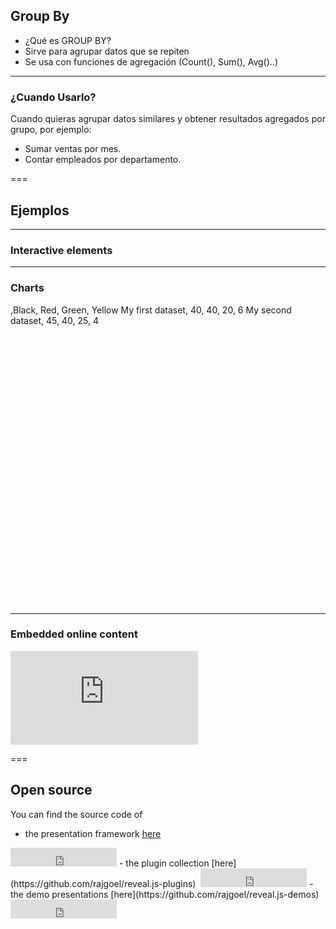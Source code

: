 ## Group By

- ¿Qué es GROUP BY?
- Sirve para agrupar datos que se repiten
- Se usa con funciones de agregación (Count(), Sum(), Avg()..)

<!-- This presentation dshowcases examples created with the [reveal.js plugin collection](https://github.com/rajgoel/reveal.js-plugins). -->

---

### ¿Cuando Usarlo?

Cuando quieras agrupar datos similares y obtener resultados agregados por grupo, por ejemplo:

- Sumar ventas por mes.
- Contar empleados por departamento.

===

## Ejemplos

---

### Interactive elements

<div class="anything">
<!-- { "initialize": "function(container,options) {globe(container);}" } -->
</div>

---

### Charts

<div style="height:480px">
<canvas data-chart="pie">
,Black, Red, Green, Yellow
My first dataset, 40, 40, 20, 6
My second dataset, 45, 40, 25, 4
</canvas>
</div>

---

<!-- .slide: data-fullscreen="true"  -->

### Embedded online content

<iframe class="stretch" src="https://www.youtube.com/embed/5xAgp6i9lUQ?rel=0" frameborder="0" allowfullscreen></iframe>

===

## Open source

You can find the source code of

- the presentation framework [here](https://github.com/hakimel/reveal.js)&nbsp;
<iframe src="https://ghbtns.com/github-btn.html?user=hakimel&repo=reveal.js&type=star&count=true&size=large" frameborder="0" scrolling="0" width="170" height="30" title="GitHub"></iframe>
- the plugin collection [here](https://github.com/rajgoel/reveal.js-plugins)&nbsp;
<iframe src="https://ghbtns.com/github-btn.html?user=rajgoel&repo=reveal.js-plugins&type=star&count=true&size=large" frameborder="0" scrolling="0" width="170" height="30" title="GitHub"></iframe>
- the demo presentations [here](https://github.com/rajgoel/reveal.js-demos)&nbsp;
<iframe src="https://ghbtns.com/github-btn.html?user=rajgoel&repo=reveal.js-demos&type=star&count=true&size=large" frameborder="0" scrolling="0" width="170" height="30" title="GitHub"></iframe>
